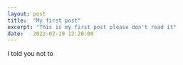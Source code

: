 ```yaml
---
layout: post
title:  "My first post"
excerpt: "This is my first post please don't read it"
date:   2022-02-19 12:20:00
---
```

I told you not to
